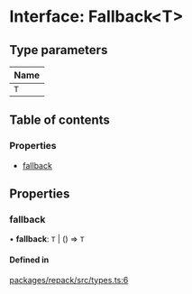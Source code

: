 # Interface: Fallback<T\>

## Type parameters

| Name |
| :------ |
| `T` |

## Table of contents

### Properties

- [fallback](./Fallback.md#fallback)

## Properties

### fallback

• **fallback**: `T` \| () => `T`

#### Defined in

[packages/repack/src/types.ts:6](https://github.com/callstack/repack/blob/1d9a1bb/packages/repack/src/types.ts#L6)
